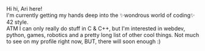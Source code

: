 Hi hi, Ari here!  
I'm currently getting my hands deep into the ✨wondrous world of coding✨ 42 style.  
ATM I can only really do stuff in C & C++, but I'm interested in webdev, python, games, robotics and a pretty long list of other cool things.
Not much to see on my profile right now, BUT, there will soon enough :)
<!---
TheNitromancer/TheNitromancer is a ✨ special ✨ repository because its `README.md` (this file) appears on your GitHub profile.
You can click the Preview link to take a look at your changes.
--->

